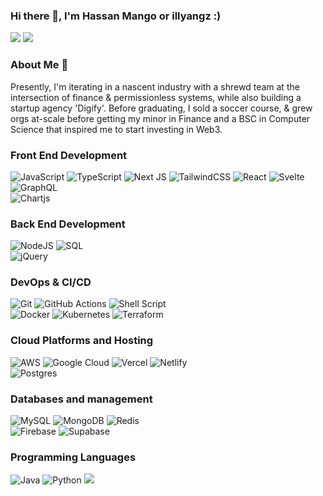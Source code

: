 ### Hi there 👋, I'm Hassan Mango or illyangz :)

[![](https://img.shields.io/badge/linkedin-%230077B5.svg?&style=for-the-badge&logo=linkedin&logoColor=white)](https://www.linkedin.com/in/hassan-mango/)
[![](https://img.shields.io/badge/Gmail-D14836?style=for-the-badge&logo=gmail&logoColor=white)](mailto:hmango77@gmail.com)

### About Me 👦

Presently, I'm iterating in a nascent industry with a shrewd team at the intersection of finance & permissionless systems, while also building a startup agency 'Digify'. Before graduating, I sold a soccer course, & grew orgs at-scale before getting my minor in Finance and a BSC in Computer Science that inspired me to start investing in Web3.

### Front End Development

![JavaScript](https://img.shields.io/badge/javascript-%23323330.svg?style=for-the-badge&logo=javascript&logoColor=%23F7DF1E)
![TypeScript](https://img.shields.io/badge/typescript-%23007ACC.svg?style=for-the-badge&logo=typescript&logoColor=white)
![Next JS](https://img.shields.io/badge/Next-black?style=for-the-badge&logo=next.js&logoColor=white)
![TailwindCSS](https://img.shields.io/badge/Tailwind_CSS-yellow?style=for-the-badge&logo=tailwind-css&logoColor=38B2AC)
![React](https://img.shields.io/badge/react-%2320232a.svg?style=for-the-badge&logo=react&logoColor=%2361DAFB)
![Svelte](https://img.shields.io/badge/svelte-%23f1413d.svg?style=for-the-badge&logo=svelte&logoColor=white)
![GraphQL](https://img.shields.io/badge/-GraphQL-E10098?style=for-the-badge&logo=graphql&logoColor=white)  
![Chartjs](https://img.shields.io/badge/Chart.js-FF6384?style=for-the-badge&logo=Chart.js&logoColor=white) 

### Back End Development
![NodeJS](https://img.shields.io/badge/node.js-6DA55F?style=for-the-badge&logo=node.js&logoColor=white)
![SQL](https://img.shields.io/badge/-SQL-000?&logo=MySQL&logoColor=4479A1)  
![jQuery](https://img.shields.io/badge/jquery-%230769AD.svg?style=for-the-badge&logo=jquery&logoColor=white)  

### DevOps & CI/CD
![Git](https://img.shields.io/badge/git-%23F05033.svg?style=for-the-badge&logo=git&logoColor=white)
![GitHub Actions](https://img.shields.io/badge/github%20actions-%232671E5.svg?style=for-the-badge&logo=githubactions&logoColor=white)
![Shell Script](https://img.shields.io/badge/shell-%23121011.svg?style=for-the-badge&logo=gnu-bash&logoColor=white)  
![Docker](https://img.shields.io/badge/docker-%230db7ed.svg?style=for-the-badge&logo=docker&logoColor=white)
![Kubernetes](https://img.shields.io/badge/kubernetes-%23326ce5.svg?style=for-the-badge&logo=kubernetes&logoColor=white)
![Terraform](https://img.shields.io/badge/terraform-%235835CC.svg?style=for-the-badge&logo=terraform&logoColor=white) 

### Cloud Platforms and Hosting
![AWS](https://img.shields.io/badge/AWS-%23FF9900.svg?style=for-the-badge&logo=amazon-aws&logoColor=white)
![Google Cloud](https://img.shields.io/badge/GoogleCloud-%234285F4.svg?style=for-the-badge&logo=google-cloud&logoColor=white)
![Vercel](https://img.shields.io/badge/vercel-%23000000.svg?style=for-the-badge&logo=vercel&logoColor=white)
![Netlify](https://img.shields.io/badge/-netlify-blue?style=for-the-badge&logo=netlify&logoColor=green)  
![Postgres](https://img.shields.io/badge/postgres-%23316192.svg?style=for-the-badge&logo=postgresql&logoColor=white)

### Databases and management
![MySQL](https://img.shields.io/badge/mysql-%2300f.svg?style=for-the-badge&logo=mysql&logoColor=white)
![MongoDB](https://img.shields.io/badge/MongoDB-%234ea94b.svg?style=for-the-badge&logo=mongodb&logoColor=white)
![Redis](https://img.shields.io/badge/redis-%23DD0031.svg?style=for-the-badge&logo=redis&logoColor=white)  
![Firebase](https://img.shields.io/badge/Firebase-039BE5?style=for-the-badge&logo=Firebase&logoColor=white)
![Supabase](https://img.shields.io/badge/Supabase-3ECF8E?style=for-the-badge&logo=supabase&logoColor=white)


### Programming Languages

![Java](https://img.shields.io/badge/java-%23ED8B00.svg?style=for-the-badge&logo=openjdk&logoColor=white)
![Python](https://img.shields.io/badge/python-3670A0?style=for-the-badge&logo=python&logoColor=ffdd54)
![](https://img.shields.io/badge/-%2300599C.svg?style=for-the-badge&logo=c&logoColor=white)
